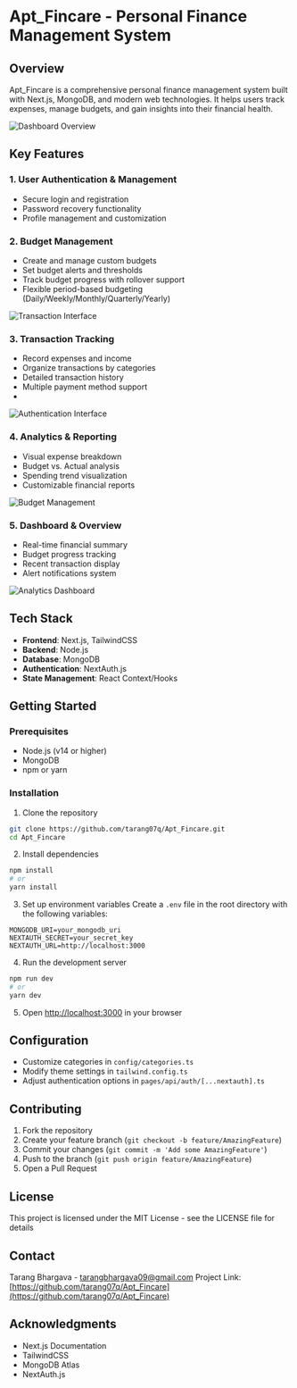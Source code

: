 # Apt_Fincare - Personal Finance Management System

## Overview
Apt_Fincare is a comprehensive personal finance management system built with Next.js, MongoDB, and modern web technologies. It helps users track expenses, manage budgets, and gain insights into their financial health.

![Dashboard Overview](https://github.com/user-attachments/assets/f8dcaa10-8ab2-4e5d-8b12-d98c0ea63d15)

## Key Features

### 1. User Authentication & Management
- Secure login and registration
- Password recovery functionality
- Profile management and customization



### 2. Budget Management
- Create and manage custom budgets
- Set budget alerts and thresholds
- Track budget progress with rollover support
- Flexible period-based budgeting (Daily/Weekly/Monthly/Quarterly/Yearly)

![Transaction Interface](https://github.com/user-attachments/assets/bfd30132-9500-480f-bc91-9230c1698c76)


### 3. Transaction Tracking
- Record expenses and income
- Organize transactions by categories
- Detailed transaction history
- Multiple payment method support
- 
![Authentication Interface](https://github.com/user-attachments/assets/cb479214-7fb6-4fb4-801e-a1d2a19f8dce)


### 4. Analytics & Reporting
- Visual expense breakdown
- Budget vs. Actual analysis
- Spending trend visualization
- Customizable financial reports

![Budget Management](https://github.com/user-attachments/assets/294bcfc4-84f7-4ec7-adfd-0057249dbf91)


### 5. Dashboard & Overview
- Real-time financial summary
- Budget progress tracking
- Recent transaction display
- Alert notifications system

![Analytics Dashboard](https://github.com/user-attachments/assets/69ad3abc-ebf0-4cf6-8238-5c61d77f37a7)


## Tech Stack
- **Frontend**: Next.js, TailwindCSS
- **Backend**: Node.js
- **Database**: MongoDB
- **Authentication**: NextAuth.js
- **State Management**: React Context/Hooks

## Getting Started

### Prerequisites
- Node.js (v14 or higher)
- MongoDB
- npm or yarn

### Installation

1. Clone the repository
```bash
git clone https://github.com/tarang07q/Apt_Fincare.git
cd Apt_Fincare
```

2. Install dependencies
```bash
npm install
# or
yarn install
```

3. Set up environment variables
Create a `.env` file in the root directory with the following variables:
```env
MONGODB_URI=your_mongodb_uri
NEXTAUTH_SECRET=your_secret_key
NEXTAUTH_URL=http://localhost:3000
```

4. Run the development server
```bash
npm run dev
# or
yarn dev
```

5. Open [http://localhost:3000](http://localhost:3000) in your browser

## Configuration
- Customize categories in `config/categories.ts`
- Modify theme settings in `tailwind.config.ts`
- Adjust authentication options in `pages/api/auth/[...nextauth].ts`

## Contributing
1. Fork the repository
2. Create your feature branch (`git checkout -b feature/AmazingFeature`)
3. Commit your changes (`git commit -m 'Add some AmazingFeature'`)
4. Push to the branch (`git push origin feature/AmazingFeature`)
5. Open a Pull Request

## License
This project is licensed under the MIT License - see the LICENSE file for details

## Contact
Tarang Bhargava - [tarangbhargava09@gmail.com](mailto:tarangbhargava09@gmail.com)
Project Link: [https://github.com/tarang07q/Apt_Fincare](https://github.com/tarang07q/Apt_Fincare)

## Acknowledgments
- Next.js Documentation
- TailwindCSS
- MongoDB Atlas
- NextAuth.js
